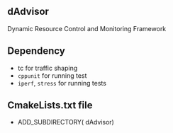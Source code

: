 ## dAdvisor
Dynamic Resource Control and Monitoring Framework

## Dependency
* tc for traffic shaping
* `cppunit` for running test
* `iperf`, `stress` for running tests

## CmakeLists.txt file
* ADD_SUBDIRECTORY( dAdvisor)
